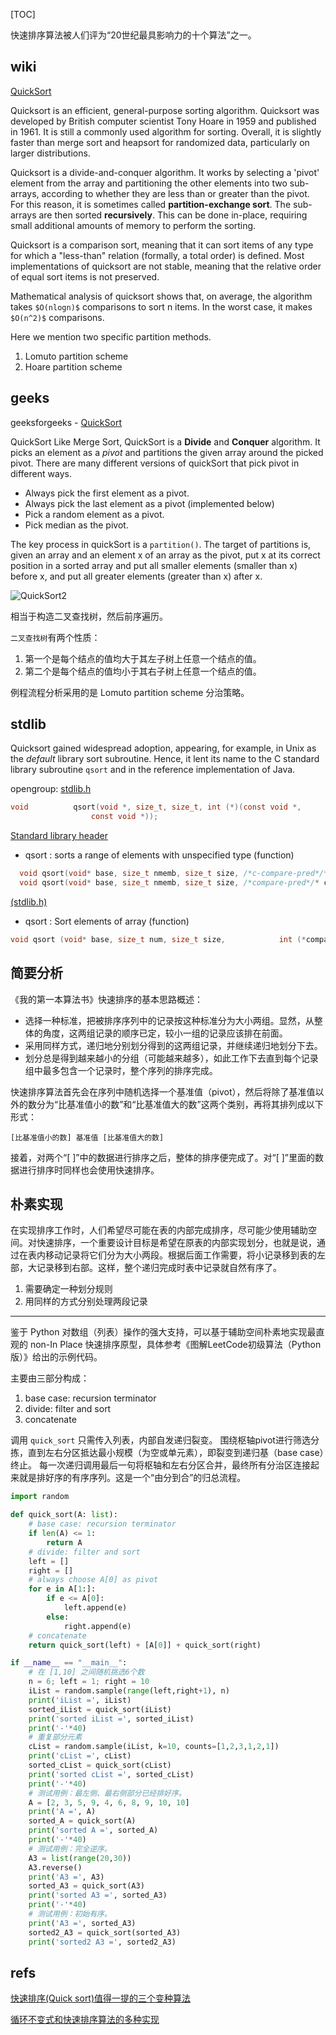 [TOC]

快速排序算法被人们评为“20世纪最具影响力的十个算法”之一。

## wiki

[QuickSort](https://en.wikipedia.org/wiki/Quicksort)

Quicksort is an efficient, general-purpose sorting algorithm. Quicksort was developed by British computer scientist Tony Hoare in 1959 and published in 1961. It is still a commonly used algorithm for sorting. Overall, it is slightly faster than merge sort and heapsort for randomized data, particularly on larger distributions.

Quicksort is a divide-and-conquer algorithm. It works by selecting a 'pivot' element from the array and partitioning the other elements into two sub-arrays, according to whether they are less than or greater than the pivot. For this reason, it is sometimes called **partition-exchange sort**. The sub-arrays are then sorted **recursively**. This can be done in-place, requiring small additional amounts of memory to perform the sorting.

Quicksort is a comparison sort, meaning that it can sort items of any type for which a "less-than" relation (formally, a total order) is defined. Most implementations of quicksort are not stable, meaning that the relative order of equal sort items is not preserved.

Mathematical analysis of quicksort shows that, on average, the algorithm takes `$O(nlogn)$` comparisons to sort n items. In the worst case, it makes `$O(n^2)$` comparisons.

Here we mention two specific partition methods.

1. Lomuto partition scheme
2. Hoare partition scheme

## geeks

geeksforgeeks - [QuickSort](https://www.geeksforgeeks.org/quick-sort/)

QuickSort Like Merge Sort, QuickSort is a **Divide** and **Conquer** algorithm. It picks an element as a *pivot* and partitions the given array around the picked pivot. There are many different versions of quickSort that pick pivot in different ways.

- Always pick the first element as a pivot.
- Always pick the last element as a pivot (implemented below)
- Pick a random element as a pivot.
- Pick median as the pivot.

The key process in quickSort is a `partition()`. The target of partitions is, given an array and an element x of an array as the pivot, put x at its correct position in a sorted array and put all smaller elements (smaller than x) before x, and put all greater elements (greater than x) after x.

![QuickSort2](https://www.geeksforgeeks.org/wp-content/uploads/gq/2014/01/QuickSort2.png)

相当于构造二叉查找树，然后前序遍历。

`二叉查找树`有两个性质：

1. 第一个是每个结点的值均大于其左子树上任意一个结点的值。
2. 第二个是每个结点的值均小于其右子树上任意一个结点的值。

例程流程分析采用的是 Lomuto partition scheme 分治策略。

## stdlib

Quicksort gained widespread adoption, appearing, for example, in Unix as the *default* library sort subroutine. Hence, it lent its name to the C standard library subroutine `qsort` and in the reference implementation of Java.

opengroup: [stdlib.h](https://pubs.opengroup.org/onlinepubs/009695399/basedefs/stdlib.h.html)

```C
void          qsort(void *, size_t, size_t, int (*)(const void *,
                  const void *));
```


[Standard library header <cstdlib>](https://en.cppreference.com/w/cpp/header/cstdlib)

- qsort : sorts a range of elements with unspecified type
(function)

```C
  void qsort(void* base, size_t nmemb, size_t size, /*c-compare-pred*/* compar);
  void qsort(void* base, size_t nmemb, size_t size, /*compare-pred*/* compar);
```

[<cstdlib> (stdlib.h)](https://cplusplus.com/reference/cstdlib/)

- qsort : Sort elements of array (function)

```C
void qsort (void* base, size_t num, size_t size,            int (*compar)(const void*,const void*));
```

## 简要分析

《我的第一本算法书》快速排序的基本思路概述：

- 选择一种标准，把被排序序列中的记录按这种标准分为大小两组。显然，从整体的角度，这两组记录的顺序已定，较小一组的记录应该排在前面。
- 采用同样方式，递归地分别划分得到的这两组记录，并继续递归地划分下去。
- 划分总是得到越来越小的分组（可能越来越多），如此工作下去直到每个记录组中最多包含一个记录时，整个序列的排序完成。

快速排序算法首先会在序列中随机选择一个基准值（pivot），然后将除了基准值以外的数分为“比基准值小的数”和“比基准值大的数”这两个类别，再将其排列成以下形式：

```
[比基准值小的数] 基准值 [比基准值大的数]
```

接着，对两个“[ ]”中的数据进行排序之后，整体的排序便完成了。对“[ ]”里面的数据进行排序时同样也会使用快速排序。

## 朴素实现

在实现排序工作时，人们希望尽可能在表的内部完成排序，尽可能少使用辅助空间。对快速排序，一个重要设计目标是希望在原表的内部实现划分，也就是说，通过在表内移动记录将它们分为大小两段。根据后面工作需要，将小记录移到表的左部，大记录移到右部。这样，整个递归完成时表中记录就自然有序了。

1. 需要确定一种划分规则
2. 用同样的方式分别处理两段记录

---

鉴于 Python 对数组（列表）操作的强大支持，可以基于辅助空间朴素地实现最直观的 non-In Place 快速排序原型，具体参考《图解LeetCode初级算法（Python版）》给出的示例代码。

主要由三部分构成：

1. base case: recursion terminator
2. divide: filter and sort
3. concatenate

调用 `quick_sort` 只需传入列表，内部自发递归裂变。
围绕枢轴pivot进行筛选分拣，直到左右分区抵达最小规模（为空或单元素），即裂变到递归基（base case）终止。
每一次递归调用最后一句将枢轴和左右分区合并，最终所有分治区连接起来就是排好序的有序序列。这是一个“由分到合”的归总流程。

```Python
import random

def quick_sort(A: list):
    # base case: recursion terminator
    if len(A) <= 1:
        return A
    # divide: filter and sort
    left = []
    right = []
    # always choose A[0] as pivot
    for e in A[1:]:
        if e <= A[0]:
            left.append(e)
        else:
            right.append(e)
    # concatenate
    return quick_sort(left) + [A[0]] + quick_sort(right)

if __name__ == "__main__":
    # 在 [1,10] 之间随机挑选6个数
    n = 6; left = 1; right = 10
    iList = random.sample(range(left,right+1), n)
    print('iList =', iList)
    sorted_iList = quick_sort(iList)
    print('sorted iList =', sorted_iList)
    print('-'*40)
    # 重复部分元素
    cList = random.sample(iList, k=10, counts=[1,2,3,1,2,1])
    print('cList =', cList)
    sorted_cList = quick_sort(cList)
    print('sorted cList =', sorted_cList)
    print('-'*40)
    # 测试用例：最左侧、最右侧部分已经排好序。
    A = [2, 3, 5, 9, 4, 6, 8, 9, 10, 10]
    print('A =', A)
    sorted_A = quick_sort(A)
    print('sorted A =', sorted_A)
    print('-'*40)
    # 测试用例：完全逆序。
    A3 = list(range(20,30))
    A3.reverse()
    print('A3 =', A3)
    sorted_A3 = quick_sort(A3)
    print('sorted A3 =', sorted_A3)
    print('-'*40)
    # 测试用例：初始有序。
    print('A3 =', sorted_A3)
    sorted2_A3 = quick_sort(sorted_A3)
    print('sorted2 A3 =', sorted2_A3)
```

## refs

[快速排序(Quick sort)值得一提的三个变种算法](https://www.cnblogs.com/clive/archive/2009/08/13/three_variants_of_quicksort.html)

[循环不变式和快速排序算法的多种实现](https://zhuanlan.zhihu.com/p/33075895)
